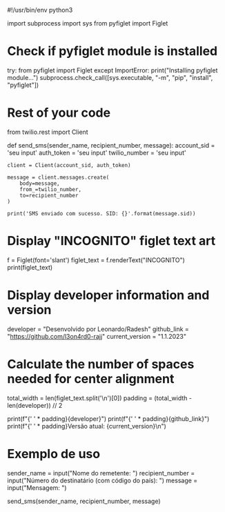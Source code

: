 #!/usr/bin/env python3

import subprocess
import sys
from pyfiglet import Figlet

# Check if pyfiglet module is installed
try:
    from pyfiglet import Figlet
except ImportError:
    print("Installing pyfiglet module...")
    subprocess.check_call([sys.executable, "-m", "pip", "install", "pyfiglet"])

# Rest of your code
from twilio.rest import Client

def send_sms(sender_name, recipient_number, message):
    account_sid =    'seu input'
    auth_token =     'seu input'
    twilio_number =  'seu input'

    client = Client(account_sid, auth_token)

    message = client.messages.create(
        body=message,
        from_=twilio_number,
        to=recipient_number
    )

    print('SMS enviado com sucesso. SID: {}'.format(message.sid))

# Display "INCOGNITO" figlet text art
f = Figlet(font='slant')
figlet_text = f.renderText("INCOGNITO")
print(figlet_text)

# Display developer information and version
developer = "Desenvolvido por Leonardo/Radesh"
github_link = "https://github.com/l3on4rd0-rajj"
current_version = "1.1.2023"

# Calculate the number of spaces needed for center alignment
total_width = len(figlet_text.split('\n')[0])
padding = (total_width - len(developer)) // 2

print(f"{' ' * padding}{developer}")
print(f"{' ' * padding}{github_link}")
print(f"{' ' * padding}Versão atual: {current_version}\n")

# Exemplo de uso
sender_name = input("Nome do remetente: ")
recipient_number = input("Número do destinatário (com código do país): ")
message = input("Mensagem: ")

send_sms(sender_name, recipient_number, message)
